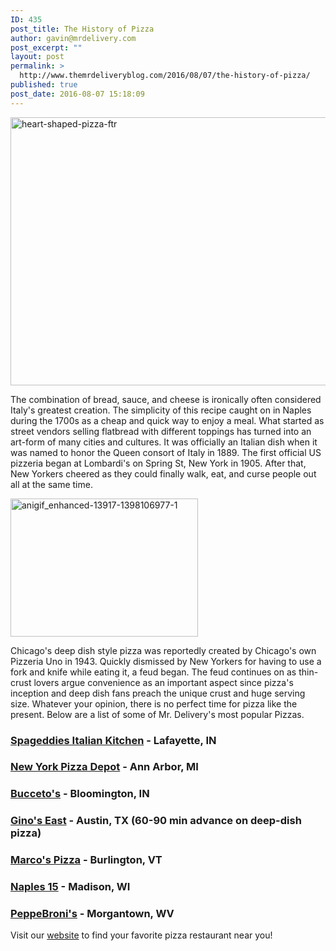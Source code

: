 ```yaml
---
ID: 435
post_title: The History of Pizza
author: gavin@mrdelivery.com
post_excerpt: ""
layout: post
permalink: >
  http://www.themrdeliveryblog.com/2016/08/07/the-history-of-pizza/
published: true
post_date: 2016-08-07 15:18:09
---
```

<img class="alignnone wp-image-438" src="http://www.themrdeliveryblog.com/wp-content/uploads/2016/08/heart-shaped-pizza-ftr-300x225.jpg" alt="heart-shaped-pizza-ftr" width="572" height="429" />

The combination of bread, sauce, and cheese is ironically often considered Italy's greatest creation. The simplicity of this recipe caught on in Naples during the 1700s as a cheap and quick way to enjoy a meal. What started as street vendors selling flatbread with different toppings has turned into an art-form of many cities and cultures. It was officially an Italian dish when it was named to honor the Queen consort of Italy in 1889. The first official US pizzeria began at Lombardi's on Spring St, New York in 1905. After that, New Yorkers cheered as they could finally walk, eat, and curse people out all at the same time.

<img class="alignnone size-medium wp-image-437" src="http://www.themrdeliveryblog.com/wp-content/uploads/2016/08/anigif_enhanced-13917-1398106977-1-300x221.gif" alt="anigif_enhanced-13917-1398106977-1" width="300" height="221" />

Chicago's deep dish style pizza was reportedly created by Chicago's own Pizzeria Uno in 1943. Quickly dismissed by New Yorkers for having to use a fork and knife while eating it, a feud began. The feud continues on as thin-crust lovers argue convenience as an important aspect since pizza's inception and deep dish fans preach the unique crust and huge serving size. Whatever your opinion, there is no perfect time for pizza like the present. Below are a list of some of Mr. Delivery's most popular Pizzas.
<h3 class="media-heading"><a href="https://www.mrdelivery.com/order/restaurant/spageddies-italian-kitchen-menu/585/47941">Spageddies Italian Kitchen</a> - Lafayette, IN</h3>
<h3 class="media-heading"><a href="https://www.mrdelivery.com/order/restaurant/new-york-pizza-depot-menu/1258">New York Pizza Depot</a> - Ann Arbor, MI</h3>
<h3 class="media-heading"><a href="https://www.mrdelivery.com/order/restaurant/buccetos-menu/82">Bucceto's</a> - Bloomington, IN</h3>
<h3 class="media-heading"><a href="https://www.mrdelivery.com/order/restaurant/ginos-east-60-90min-on-deep-dish-pizza-menu/2105">Gino's East</a> - Austin, TX (60-90 min advance on deep-dish pizza)</h3>
<h3 class="media-heading"><a href="https://www.mrdelivery.com/order/restaurant/marcos-pizza-menu/1361">Marco's Pizza</a> - Burlington, VT</h3>
<h3 class="media-heading"><a href="https://www.mrdelivery.com/order/restaurant/naples-15-menu/61">Naples 15</a> - Madison, WI</h3>
<h3 class="media-heading"><a href="https://www.mrdelivery.com/order/restaurant/peppebronis-menu/461">PeppeBroni's</a> - Morgantown, WV</h3>
Visit our <a href="https://www.mrdelivery.com/">website</a> to find your favorite pizza restaurant near you!

&nbsp;